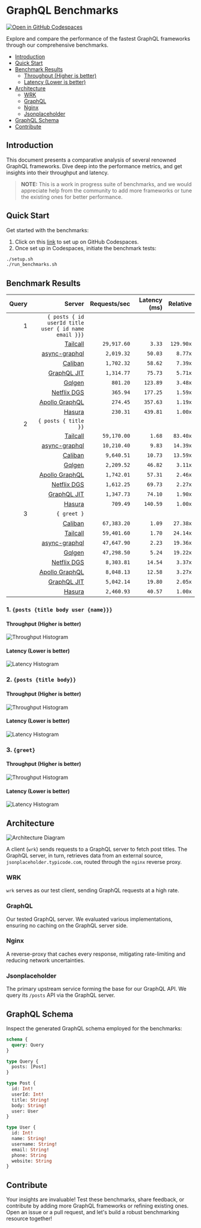 # GraphQL Benchmarks <!-- omit from toc -->

[![Open in GitHub Codespaces](https://github.com/codespaces/badge.svg)](https://codespaces.new/tailcallhq/graphql-benchmarks)

Explore and compare the performance of the fastest GraphQL frameworks through our comprehensive benchmarks.

- [Introduction](#introduction)
- [Quick Start](#quick-start)
- [Benchmark Results](#benchmark-results)
  - [Throughput (Higher is better)](#throughput-higher-is-better)
  - [Latency (Lower is better)](#latency-lower-is-better)
- [Architecture](#architecture)
  - [WRK](#wrk)
  - [GraphQL](#graphql)
  - [Nginx](#nginx)
  - [Jsonplaceholder](#jsonplaceholder)
- [GraphQL Schema](#graphql-schema)
- [Contribute](#contribute)

[Tailcall]: https://github.com/tailcallhq/tailcall
[Gqlgen]: https://github.com/99designs/gqlgen
[Apollo GraphQL]: https://github.com/apollographql/apollo-server
[Netflix DGS]: https://github.com/netflix/dgs-framework
[Caliban]: https://github.com/ghostdogpr/caliban
[async-graphql]: https://github.com/async-graphql/async-graphql
[Hasura]: https://github.com/hasura/graphql-engine
[GraphQL JIT]: https://github.com/zalando-incubator/graphql-jit

## Introduction

This document presents a comparative analysis of several renowned GraphQL frameworks. Dive deep into the performance metrics, and get insights into their throughput and latency.

> **NOTE:** This is a work in progress suite of benchmarks, and we would appreciate help from the community to add more frameworks or tune the existing ones for better performance.

## Quick Start

Get started with the benchmarks:

1. Click on this [link](https://codespaces.new/tailcallhq/graphql-benchmarks) to set up on GitHub Codespaces.
2. Once set up in Codespaces, initiate the benchmark tests:

```bash
./setup.sh
./run_benchmarks.sh
```

## Benchmark Results

<!-- PERFORMANCE_RESULTS_START -->

| Query | Server | Requests/sec | Latency (ms) | Relative |
|-------:|--------:|--------------:|--------------:|---------:|
| 1 | `{ posts { id userId title user { id name email }}}` |
|| [Tailcall] | `29,917.60` | `3.33` | `129.90x` |
|| [async-graphql] | `2,019.32` | `50.03` | `8.77x` |
|| [Caliban] | `1,702.32` | `58.62` | `7.39x` |
|| [GraphQL JIT] | `1,314.77` | `75.73` | `5.71x` |
|| [Gqlgen] | `801.20` | `123.89` | `3.48x` |
|| [Netflix DGS] | `365.94` | `177.25` | `1.59x` |
|| [Apollo GraphQL] | `274.45` | `357.63` | `1.19x` |
|| [Hasura] | `230.31` | `439.81` | `1.00x` |
| 2 | `{ posts { title }}` |
|| [Tailcall] | `59,170.00` | `1.68` | `83.40x` |
|| [async-graphql] | `10,210.40` | `9.83` | `14.39x` |
|| [Caliban] | `9,640.51` | `10.73` | `13.59x` |
|| [Gqlgen] | `2,209.52` | `46.82` | `3.11x` |
|| [Apollo GraphQL] | `1,742.01` | `57.31` | `2.46x` |
|| [Netflix DGS] | `1,612.25` | `69.73` | `2.27x` |
|| [GraphQL JIT] | `1,347.73` | `74.10` | `1.90x` |
|| [Hasura] | `709.49` | `140.59` | `1.00x` |
| 3 | `{ greet }` |
|| [Caliban] | `67,383.20` | `1.09` | `27.38x` |
|| [Tailcall] | `59,401.60` | `1.70` | `24.14x` |
|| [async-graphql] | `47,647.90` | `2.23` | `19.36x` |
|| [Gqlgen] | `47,298.50` | `5.24` | `19.22x` |
|| [Netflix DGS] | `8,303.81` | `14.54` | `3.37x` |
|| [Apollo GraphQL] | `8,048.13` | `12.58` | `3.27x` |
|| [GraphQL JIT] | `5,042.14` | `19.80` | `2.05x` |
|| [Hasura] | `2,460.93` | `40.57` | `1.00x` |

<!-- PERFORMANCE_RESULTS_END -->



### 1. `{posts {title body user {name}}}`
#### Throughput (Higher is better)

![Throughput Histogram](assets/req_sec_histogram1.png)

#### Latency (Lower is better)

![Latency Histogram](assets/latency_histogram1.png)

### 2. `{posts {title body}}`
#### Throughput (Higher is better)

![Throughput Histogram](assets/req_sec_histogram2.png)

#### Latency (Lower is better)

![Latency Histogram](assets/latency_histogram2.png)

### 3. `{greet}`
#### Throughput (Higher is better)

![Throughput Histogram](assets/req_sec_histogram3.png)

#### Latency (Lower is better)

![Latency Histogram](assets/latency_histogram3.png)

## Architecture

![Architecture Diagram](assets/architecture.png)

A client (`wrk`) sends requests to a GraphQL server to fetch post titles. The GraphQL server, in turn, retrieves data from an external source, `jsonplaceholder.typicode.com`, routed through the `nginx` reverse proxy.

### WRK

`wrk` serves as our test client, sending GraphQL requests at a high rate.

### GraphQL

Our tested GraphQL server. We evaluated various implementations, ensuring no caching on the GraphQL server side.

### Nginx

A reverse-proxy that caches every response, mitigating rate-limiting and reducing network uncertainties.

### Jsonplaceholder

The primary upstream service forming the base for our GraphQL API. We query its `/posts` API via the GraphQL server.

## GraphQL Schema

Inspect the generated GraphQL schema employed for the benchmarks:

```graphql
schema {
  query: Query
}

type Query {
  posts: [Post]
}

type Post {
  id: Int!
  userId: Int!
  title: String!
  body: String!
  user: User
}

type User {
  id: Int!
  name: String!
  username: String!
  email: String!
  phone: String
  website: String
}
```

## Contribute

Your insights are invaluable! Test these benchmarks, share feedback, or contribute by adding more GraphQL frameworks or refining existing ones. Open an issue or a pull request, and let's build a robust benchmarking resource together!
